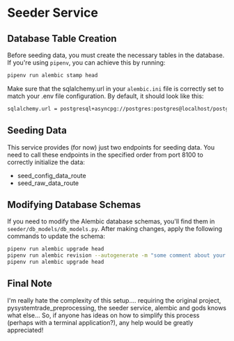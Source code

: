 # Seeder Service
## Database Table Creation

Before seeding data, you must create the necessary tables in the database. If you're using `pipenv`, you can achieve this by running:

```bash
pipenv run alembic stamp head
```
Make sure that the sqlalchemy.url in your `alembic.ini` file is correctly set to match your .env file configuration.
By default, it should look like this:
```bash
sqlalchemy.url = postgresql+asyncpg://postgres:postgres@localhost/postgres
```
## Seeding Data

This service provides (for now) just two endpoints for seeding data. You need to call these endpoints in the specified order
from port 8100 to correctly initialize the data:

- seed_config_data_route
- seed_raw_data_route

## Modifying Database Schemas

If you need to modify the Alembic database schemas, you'll find them in `seeder/db_models/db_models.py`.
After making changes, apply the following commands to update the schema:

```bash
pipenv run alembic upgrade head
pipenv run alembic revision --autogenerate -m "some comment about your changes"
pipenv run alembic upgrade head
```

## Final Note

I'm really hate the complexity of this setup.... requiring the original project,
pysystemtrade_preprocessing, the seeder service, alembic and gods knows what else...
So, if anyone has ideas on how to simplify this process (perhaps with a terminal application?), any help would be greatly appreciated!
